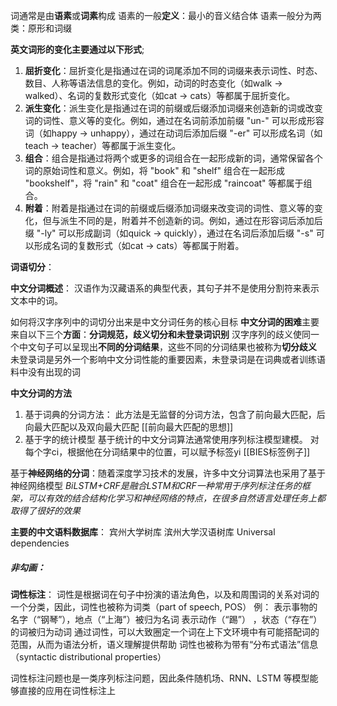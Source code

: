 词通常是由**语素**或**词素**构成
语素的一般**定义**：最小的音义结合体
语素一般分为两类：原形和词缀

**英文词形的变化主要通过以下形式**;
1. **屈折变化**：屈折变化是指通过在词的词尾添加不同的词缀来表示词性、时态、数目、人称等语法信息的变化。例如，动词的时态变化（如walk → walked）、名词的复数形式变化（如cat → cats）等都属于屈折变化。
2. **派生变化**：派生变化是指通过在词的前缀或后缀添加词缀来创造新的词或改变词的词性、意义等的变化。例如，通过在名词前添加前缀 "un-" 可以形成形容词（如happy → unhappy），通过在动词后添加后缀 "-er" 可以形成名词（如teach → teacher）等都属于派生变化。
3. **组合**：组合是指通过将两个或更多的词组合在一起形成新的词，通常保留各个词的原始词性和意义。例如，将 "book" 和 "shelf" 组合在一起形成 "bookshelf"，将 "rain" 和 "coat" 组合在一起形成 "raincoat" 等都属于组合。
4. **附着**：附着是指通过在词的前缀或后缀添加词缀来改变词的词性、意义等的变化，但与派生不同的是，附着并不创造新的词。例如，通过在形容词后添加后缀 "-ly" 可以形成副词（如quick → quickly），通过在名词后添加后缀 "-s" 可以形成名词的复数形式（如cat → cats）等都属于附着。

**词语切分**：

**中文分词概述**：
汉语作为汉藏语系的典型代表，其句子并不是使用分割符来表示文本中的词。

如何将汉字序列中的词切分出来是中文分词任务的核心目标
**中文分词的困难**主要来自以下三个**方面**：**分词规范，歧义切分和未登录词识别**
汉字序列的歧义使同一个中文句子可以呈现出**不同的分词结果**，这些不同的分词结果也被称为**切分歧义**
未登录词是另外一个影响中文分词性能的重要因素，未登录词是在词典或者训练语料中没有出现的词

**中文分词的方法**
1. 基于词典的分词方法：
  此方法是无监督的分词方法，包含了前向最大匹配，后向最大匹配以及双向最大匹配
  [[前向最大匹配的思想]]
2. 基于字的统计模型
   基于统计的中文分词算法通常使用序列标注模型建模。
   对每个字ci，根据他在分词结果中的位置，可以赋予标签yi
   [[BIES标签例子]]

基于**神经网络的分词**：随着深度学习技术的发展，许多中文分词算法也采用了基于神经网络模型
*BiLSTM+CRF是融合LSTM和CRF一种常用于序列标注任务的框架，可以有效的结合结构化学习和神经网络的特点，在很多自然语言处理任务上都取得了很好的效果*

**主要的中文语料数据库**：
宾州大学树库
滨州大学汉语树库
Universal dependencies

##### 非勾画：

**词性标注**：
词性是根据词在句子中扮演的语法角色，以及和周围词的关系对词的一个分类，因此，词性也被称为词类（part of speech, POS）
例：
表示事物的名字（“钢琴”），地点（“上海”）被归为名词
表示动作（“踢”） ，状态（“存在”）的词被归为动词
通过词性，可以大致圈定一个词在上下文环境中有可能搭配词的范围，从而为语法分析，语义理解提供帮助
词性也被称为带有“分布式语法”信息（syntactic distributional properties）

词性标注问题也是一类序列标注问题，因此条件随机场、RNN、LSTM 等模型能够直接的应用在词性标注上

